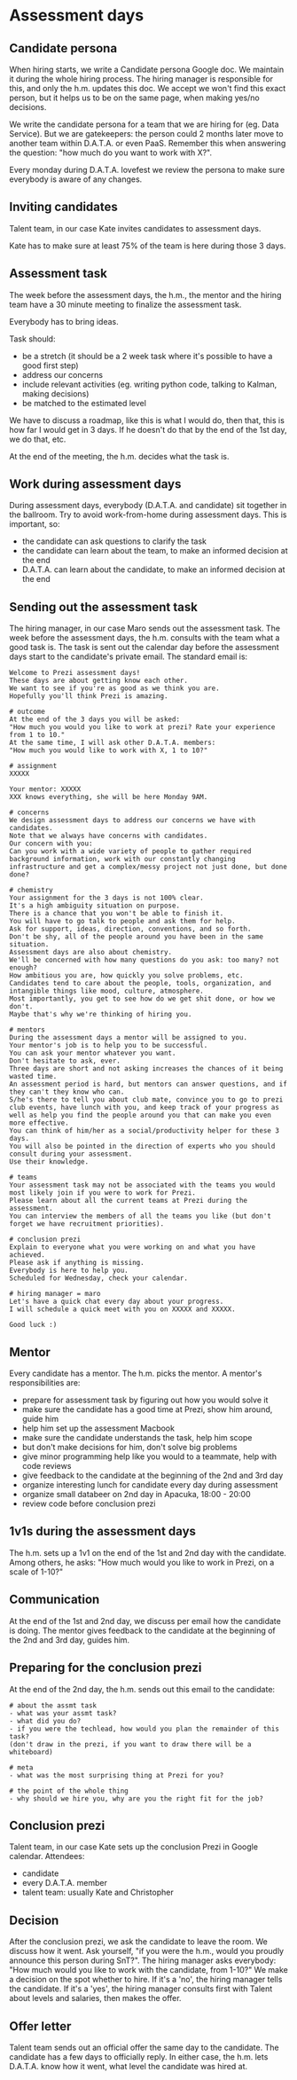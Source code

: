 Assessment days
===============

Candidate persona
-----------------
When hiring starts, we write a Candidate persona Google doc.
We maintain it during the whole hiring process.
The hiring manager is responsible for this, and only the h.m. updates this doc.
We accept we won't find this exact person, but it helps us to be on the same page, when making yes/no decisions.

We write the candidate persona for a team that we are hiring for (eg. Data Service).
But we are gatekeepers: the person could 2 months later move to another team within D.A.T.A. or even PaaS.
Remember this when answering the question: "how much do you want to work with X?".

Every monday during D.A.T.A. lovefest we review the persona to make sure everybody is aware of any changes.

Inviting candidates
-------------------
Talent team, in our case Kate invites candidates to assessment days.

Kate has to make sure at least 75% of the team is here during those 3 days.

Assessment task
---------------
The week before the assessment days, the h.m., the mentor and the hiring team have a 30 minute meeting to finalize the assessment task.

Everybody has to bring ideas.

Task should:
- be a stretch (it should be a 2 week task where it's possible to have a good first step)
- address our concerns
- include relevant activities (eg. writing python code, talking to Kalman, making decisions)
- be matched to the estimated level

We have to discuss a roadmap, like this is what I would do, then that, this is how far I would get in 3 days. If he doesn't do that by the end of the 1st day, we do that, etc.

At the end of the meeting, the h.m. decides what the task is.

Work during assessment days
---------------------------
During assessment days, everybody (D.A.T.A. and candidate) sit together in the ballroom.
Try to avoid work-from-home during assessment days.
This is important, so:
- the candidate can ask questions to clarify the task
- the candidate can learn about the team, to make an informed decision at the end
- D.A.T.A. can learn about the candidate, to make an informed decision at the end

Sending out the assessment task
-------------------------------
The hiring manager, in our case Maro sends out the assessment task.
The week before the assessment days, the h.m. consults with the team what a good task is.
The task is sent out the calendar day before the assessment days start to the candidate's private email.
The standard email is:

    Welcome to Prezi assessment days!
    These days are about getting know each other.
    We want to see if you're as good as we think you are.
    Hopefully you'll think Prezi is amazing.

    # outcome
    At the end of the 3 days you will be asked:
    "How much you would you like to work at prezi? Rate your experience from 1 to 10."
    At the same time, I will ask other D.A.T.A. members:
    "How much you would like to work with X, 1 to 10?"

    # assignment
    XXXXX

    Your mentor: XXXXX
    XXX knows everything, she will be here Monday 9AM.

    # concerns
    We design assessment days to address our concerns we have with candidates.
    Note that we always have concerns with candidates.
    Our concern with you:
    Can you work with a wide variety of people to gather required background information, work with our constantly changing infrastructure and get a complex/messy project not just done, but done done?

    # chemistry
    Your assignment for the 3 days is not 100% clear.
    It's a high ambiguity situation on purpose.
    There is a chance that you won't be able to finish it.
    You will have to go talk to people and ask them for help.
    Ask for support, ideas, direction, conventions, and so forth.
    Don't be shy, all of the people around you have been in the same situation.
    Assessment days are also about chemistry.
    We'll be concerned with how many questions do you ask: too many? not enough?
    How ambitious you are, how quickly you solve problems, etc.
    Candidates tend to care about the people, tools, organization, and intangible things like mood, culture, atmosphere.
    Most importantly, you get to see how do we get shit done, or how we don't.
    Maybe that's why we're thinking of hiring you.

    # mentors
    During the assessment days a mentor will be assigned to you.
    Your mentor's job is to help you to be successful.
    You can ask your mentor whatever you want.
    Don't hesitate to ask, ever.
    Three days are short and not asking increases the chances of it being wasted time.
    An assessment period is hard, but mentors can answer questions, and if they can't they know who can.
    S/he's there to tell you about club mate, convince you to go to prezi club events, have lunch with you, and keep track of your progress as well as help you find the people around you that can make you even more effective.
    You can think of him/her as a social/productivity helper for these 3 days.
    You will also be pointed in the direction of experts who you should consult during your assessment.
    Use their knowledge.

    # teams
    Your assessment task may not be associated with the teams you would most likely join if you were to work for Prezi.
    Please learn about all the current teams at Prezi during the assessment.
    You can interview the members of all the teams you like (but don't forget we have recruitment priorities).

    # conclusion prezi
    Explain to everyone what you were working on and what you have achieved.
    Please ask if anything is missing.
    Everybody is here to help you.
    Scheduled for Wednesday, check your calendar.

    # hiring manager = maro
    Let's have a quick chat every day about your progress.
    I will schedule a quick meet with you on XXXXX and XXXXX.

    Good luck :)

Mentor
------
Every candidate has a mentor.
The h.m. picks the mentor.
A mentor's responsibilities are:
- prepare for assessment task by figuring out how you would solve it
- make sure the candidate has a good time at Prezi, show him around, guide him
- help him set up the assessment Macbook
- make sure the candidate understands the task, help him scope
- but don't make decisions for him, don't solve big problems
- give minor programming help like you would to a teammate, help with code reviews
- give feedback to the candidate at the beginning of the 2nd and 3rd day
- organize interesting lunch for candidate every day during assessment
- organize small databeer on 2nd day in Apacuka, 18:00 - 20:00
- review code before conclusion prezi

1v1s during the assessment days
-------------------------------
The h.m. sets up a 1v1 on the end of the 1st and 2nd day with the candidate.
Among others, he asks: "How much would you like to work in Prezi, on a scale of 1-10?"

Communication
-------------
At the end of the 1st and 2nd day, we discuss per email how the candidate is doing.
The mentor gives feedback to the candidate at the beginning of the 2nd and 3rd day, guides him.

Preparing for the conclusion prezi
----------------------------------
At the end of the 2nd day, the h.m. sends out this email to the candidate:

    # about the assmt task
    - what was your assmt task?
    - what did you do?
    - if you were the techlead, how would you plan the remainder of this task?
    (don't draw in the prezi, if you want to draw there will be a whiteboard)
    
    # meta
    - what was the most surprising thing at Prezi for you?
    
    # the point of the whole thing
    - why should we hire you, why are you the right fit for the job?

Conclusion prezi
----------------
Talent team, in our case Kate sets up the conclusion Prezi in Google calendar.
Attendees:
- candidate
- every D.A.T.A. member
- talent team: usually Kate and Christopher

Decision
--------
After the conclusion prezi, we ask the candidate to leave the room.
We discuss how it went.
Ask yourself, "if you were the h.m., would you proudly announce this person during SnT?".
The hiring manager asks everybody: "How much would you like to work with the candidate, from 1-10?"
We make a decision on the spot whether to hire.
If it's a 'no', the hiring manager tells the candidate.
If it's a 'yes', the hiring manager consults first with Talent about levels and salaries, then makes the offer.

Offer letter
------------
Talent team sends out an official offer the same day to the candidate.
The candidate has a few days to officially reply.
In either case, the h.m. lets D.A.T.A. know how it went, what level the candidate was hired at.
